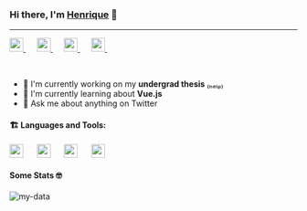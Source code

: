 ### Hi there, I'm [Henrique](https://thehenry.dev) 👋
---

<a href="https://www.linkedin.com/in/henry-ns/">
  <img height="24" src="https://raw.githubusercontent.com/henry-ns/henry-ns/master/assets/social/linkedin.svg" />
</a>&nbsp;&nbsp;&nbsp;&nbsp;
<a href="https://www.instagram.com/_henry_ns/">
  <img height="24" src="https://raw.githubusercontent.com/henry-ns/henry-ns/master/assets/social/instagram.svg" />
</a>&nbsp;&nbsp;&nbsp;&nbsp;
<a href="https://twitter.com/_henry_ns/">
  <img height="24" src="https://raw.githubusercontent.com/henry-ns/henry-ns/master/assets/social/twitter.svg" />
</a>&nbsp;&nbsp;&nbsp;&nbsp;
<a href="mailto:hey@thehenry.dev">
  <img height="24" src="https://raw.githubusercontent.com/henry-ns/henry-ns/master/assets/social/mail.svg" />
</a>&nbsp;&nbsp;&nbsp;&nbsp;

&nbsp;

- 🔭 I'm currently working on my **undergrad thesis** ₍ₕₑₗₚ₎
- 🌱 I'm currently learning about **Vue.js**
- 💬 Ask me about anything on Twitter

#### :building_construction: Languages and Tools:
<img height="24" src="https://raw.githubusercontent.com/henry-ns/henry-ns/master/assets/techs/typescript.svg" />&nbsp;&nbsp;&nbsp;&nbsp;&nbsp;
<img height="24" src="https://raw.githubusercontent.com/henry-ns/henry-ns/master/assets/techs/javascript.svg" />&nbsp;&nbsp;&nbsp;&nbsp;&nbsp;
<img height="24" src="https://raw.githubusercontent.com/henry-ns/henry-ns/master/assets/techs/nodejs.svg" />&nbsp;&nbsp;&nbsp;&nbsp;&nbsp;
<img height="24" src="https://raw.githubusercontent.com/henry-ns/henry-ns/master/assets/techs/react.svg" />

#### Some Stats 🤓
![my-data](https://github-readme-stats.vercel.app/api?username=henry-ns&show_icons=true&title_color=634D90&icon_color=634D90&text_color=4F5159&bg_color=F3F3F3)
